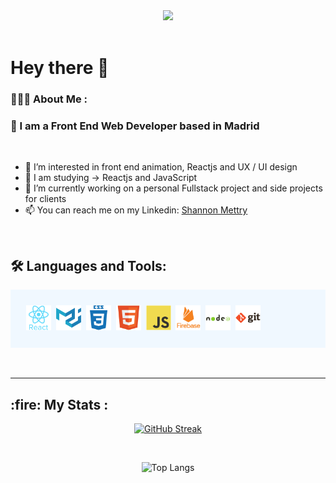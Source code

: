 
<div id="header" align="center">
  <img src="https://media.giphy.com/media/cUAGuLiEcTBwRfkAQq/giphy.gif" width="250">
  </div>
  
  <div align="center">
  <img src="https://komarev.com/ghpvc/?username=ShannonIanthe&style=flat-square&color=blue" alt=""/>
  </div>
  
<h1>
  Hey there 👋
  
</h1>
  
  <h3> 👩🏻‍💻  About Me : </h3>

<h3> 🎨 I am a Front End Web Developer based in Madrid<br> </h3> <br>
  
  <ul>
    <li>💫 I’m interested in front end animation, Reactjs and UX / UI design </li> 

<li>🌱 I am studying -> Reactjs and JavaScript </li> 

<li>🔭 I’m currently working on a personal Fullstack project and side projects for clients</li> 

<li>📫 You can reach me on my Linkedin: <a href="https://www.linkedin.com/in/shannon-mettry/">Shannon Mettry</a> 
</ul>

<br>
<h2>🛠︎  Languages and Tools:</h2>
<div style="background-color:aliceblue;padding:25px;">
  <img src="https://github.com/devicons/devicon/blob/master/icons/react/react-original-wordmark.svg" title="React" alt="React" width="40" height="40"/>&nbsp;
  <img src="https://github.com/devicons/devicon/blob/master/icons/materialui/materialui-original.svg" title="Material UI" alt="Material UI" width="40" height="40"/>&nbsp;
  <img src="https://github.com/devicons/devicon/blob/master/icons/css3/css3-plain-wordmark.svg"  title="CSS3" alt="CSS" width="40" height="40"/>&nbsp;
  <img src="https://github.com/devicons/devicon/blob/master/icons/html5/html5-original.svg" title="HTML5" alt="HTML" width="40" height="40"/>&nbsp;
  <img src="https://github.com/devicons/devicon/blob/master/icons/javascript/javascript-original.svg" title="JavaScript" alt="JavaScript" width="40" height="40"/>&nbsp;
  <img src="https://github.com/devicons/devicon/blob/master/icons/firebase/firebase-plain-wordmark.svg" title="Firebase" alt="Firebase" width="40" height="40"/>&nbsp;
  <img src="https://github.com/devicons/devicon/blob/master/icons/nodejs/nodejs-original-wordmark.svg" title="NodeJS" alt="NodeJS" width="40" height="40"/>&nbsp;
  <img src="https://github.com/devicons/devicon/blob/master/icons/git/git-original-wordmark.svg" title="Git" **alt="Git" width="40" height="40"/>
</div>

<br>
<br>

---
<h2>
 :fire: My Stats : </h2>
 
 <div align="center">
  
[![GitHub Streak](http://github-readme-streak-stats.herokuapp.com?user=ShannonIanthe&theme=dark&background=000000)](https://git.io/streak-stats)

<br>

![Top Langs](https://github-readme-stats.vercel.app/api/top-langs/?username=ShannonIanthe)
</div>
